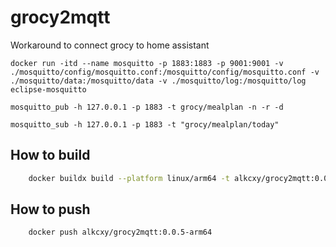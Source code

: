 # grocy2mqtt
Workaround to connect grocy to home assistant

```
docker run -itd --name mosquitto -p 1883:1883 -p 9001:9001 -v ./mosquitto/config/mosquitto.conf:/mosquitto/config/mosquitto.conf -v ./mosquitto/data:/mosquitto/data -v ./mosquitto/log:/mosquitto/log eclipse-mosquitto
```

```
mosquitto_pub -h 127.0.0.1 -p 1883 -t grocy/mealplan -n -r -d
```

```
mosquitto_sub -h 127.0.0.1 -p 1883 -t "grocy/mealplan/today"
```

## How to build

```bash
    docker buildx build --platform linux/arm64 -t alkcxy/grocy2mqtt:0.0.5-arm64 -f Dockerfile.arm64 .
```

## How to push

```bash
    docker push alkcxy/grocy2mqtt:0.0.5-arm64
```
